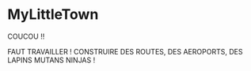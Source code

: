 MyLittleTown
============
COUCOU !!


FAUT TRAVAILLER ! CONSTRUIRE DES ROUTES, DES AEROPORTS, DES LAPINS MUTANS NINJAS !
